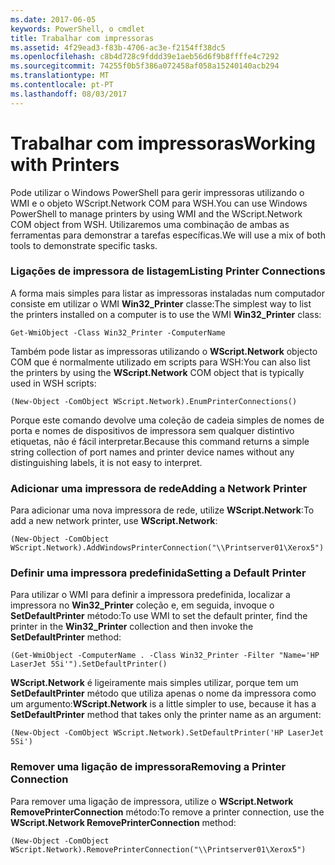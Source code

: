 ```yaml
---
ms.date: 2017-06-05
keywords: PowerShell, o cmdlet
title: Trabalhar com impressoras
ms.assetid: 4f29ead3-f83b-4706-ac3e-f2154ff38dc5
ms.openlocfilehash: c8b4d728c9fddd39e1aeb56d6f9b8ffffe4c7292
ms.sourcegitcommit: 74255f0b5f386a072458af058a15240140acb294
ms.translationtype: MT
ms.contentlocale: pt-PT
ms.lasthandoff: 08/03/2017
---
```

# <a name="working-with-printers"></a><span data-ttu-id="a2783-103">Trabalhar com impressoras</span><span class="sxs-lookup"><span data-stu-id="a2783-103">Working with Printers</span></span>
<span data-ttu-id="a2783-104">Pode utilizar o Windows PowerShell para gerir impressoras utilizando o WMI e o objeto WScript.Network COM para WSH.</span><span class="sxs-lookup"><span data-stu-id="a2783-104">You can use Windows PowerShell to manage printers by using WMI and the WScript.Network COM object from WSH.</span></span> <span data-ttu-id="a2783-105">Utilizaremos uma combinação de ambas as ferramentas para demonstrar a tarefas específicas.</span><span class="sxs-lookup"><span data-stu-id="a2783-105">We will use a mix of both tools to demonstrate specific tasks.</span></span>

### <a name="listing-printer-connections"></a><span data-ttu-id="a2783-106">Ligações de impressora de listagem</span><span class="sxs-lookup"><span data-stu-id="a2783-106">Listing Printer Connections</span></span>
<span data-ttu-id="a2783-107">A forma mais simples para listar as impressoras instaladas num computador consiste em utilizar o WMI **Win32_Printer** classe:</span><span class="sxs-lookup"><span data-stu-id="a2783-107">The simplest way to list the printers installed on a computer is to use the WMI **Win32_Printer** class:</span></span>

```
Get-WmiObject -Class Win32_Printer -ComputerName
```

<span data-ttu-id="a2783-108">Também pode listar as impressoras utilizando o **WScript.Network** objecto COM que é normalmente utilizado em scripts para WSH:</span><span class="sxs-lookup"><span data-stu-id="a2783-108">You can also list the printers by using the **WScript.Network** COM object that is typically used in WSH scripts:</span></span>

```
(New-Object -ComObject WScript.Network).EnumPrinterConnections()
```

<span data-ttu-id="a2783-109">Porque este comando devolve uma coleção de cadeia simples de nomes de porta e nomes de dispositivos de impressora sem qualquer distintivo etiquetas, não é fácil interpretar.</span><span class="sxs-lookup"><span data-stu-id="a2783-109">Because this command returns a simple string collection of port names and printer device names without any distinguishing labels, it is not easy to interpret.</span></span>

### <a name="adding-a-network-printer"></a><span data-ttu-id="a2783-110">Adicionar uma impressora de rede</span><span class="sxs-lookup"><span data-stu-id="a2783-110">Adding a Network Printer</span></span>
<span data-ttu-id="a2783-111">Para adicionar uma nova impressora de rede, utilize **WScript.Network**:</span><span class="sxs-lookup"><span data-stu-id="a2783-111">To add a new network printer, use **WScript.Network**:</span></span>

```
(New-Object -ComObject WScript.Network).AddWindowsPrinterConnection("\\Printserver01\Xerox5")
```

### <a name="setting-a-default-printer"></a><span data-ttu-id="a2783-112">Definir uma impressora predefinida</span><span class="sxs-lookup"><span data-stu-id="a2783-112">Setting a Default Printer</span></span>
<span data-ttu-id="a2783-113">Para utilizar o WMI para definir a impressora predefinida, localizar a impressora no **Win32_Printer** coleção e, em seguida, invoque o **SetDefaultPrinter** método:</span><span class="sxs-lookup"><span data-stu-id="a2783-113">To use WMI to set the default printer, find the printer in the **Win32_Printer** collection and then invoke the **SetDefaultPrinter** method:</span></span>

```
(Get-WmiObject -ComputerName . -Class Win32_Printer -Filter "Name='HP LaserJet 5Si'").SetDefaultPrinter()
```

<span data-ttu-id="a2783-114">**WScript.Network** é ligeiramente mais simples utilizar, porque tem um **SetDefaultPrinter** método que utiliza apenas o nome da impressora como um argumento:</span><span class="sxs-lookup"><span data-stu-id="a2783-114">**WScript.Network** is a little simpler to use, because it has a **SetDefaultPrinter** method that takes only the printer name as an argument:</span></span>

```
(New-Object -ComObject WScript.Network).SetDefaultPrinter('HP LaserJet 5Si')
```

### <a name="removing-a-printer-connection"></a><span data-ttu-id="a2783-115">Remover uma ligação de impressora</span><span class="sxs-lookup"><span data-stu-id="a2783-115">Removing a Printer Connection</span></span>
<span data-ttu-id="a2783-116">Para remover uma ligação de impressora, utilize o **WScript.Network RemovePrinterConnection** método:</span><span class="sxs-lookup"><span data-stu-id="a2783-116">To remove a printer connection, use the **WScript.Network RemovePrinterConnection** method:</span></span>

```
(New-Object -ComObject WScript.Network).RemovePrinterConnection("\\Printserver01\Xerox5")
```

